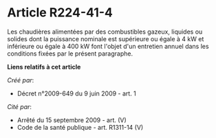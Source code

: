 # Article R224-41-4

Les chaudières alimentées par des combustibles gazeux, liquides ou solides dont  la puissance nominale est supérieure ou
égale à 4 kW et inférieure ou égale à  400 kW font l'objet d'un entretien annuel dans les conditions fixées par le  présent
paragraphe.

**Liens relatifs à cet article**

_Créé par_:

  - Décret n°2009-649 du 9 juin 2009 - art. 1

_Cité par_:

  - Arrêté du 15 septembre 2009 - art. (V)
  - Code de la santé publique - art. R1311-14 (V)
